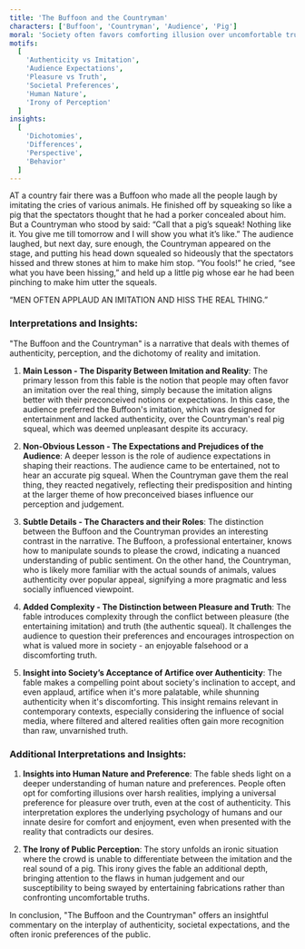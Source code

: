 ```yaml
---
title: 'The Buffoon and the Countryman'
characters: ['Buffoon', 'Countryman', 'Audience', 'Pig']
moral: 'Society often favors comforting illusion over uncomfortable truth.'
motifs:
  [
    'Authenticity vs Imitation',
    'Audience Expectations',
    'Pleasure vs Truth',
    'Societal Preferences',
    'Human Nature',
    'Irony of Perception'
  ]
insights:
  [
    'Dichotomies',
    'Differences',
    'Perspective',
    'Behavior'
  ]
---
```


AT a country fair there was a Buffoon who made all the people laugh by imitating the cries of various animals. He finished off by squeaking so like a pig that the spectators thought that he had a porker concealed about him. But a Countryman who stood by said: “Call that a pig’s squeak! Nothing like it. You give me till tomorrow and I will show you what it’s like.” The audience laughed, but next day, sure enough, the Countryman appeared on the stage, and putting his head down squealed so hideously that the spectators hissed and threw stones at him to make him stop. “You fools!” he cried, “see what you have been hissing,” and held up a little pig whose ear he had been pinching to make him utter the squeals.

“MEN OFTEN APPLAUD AN IMITATION AND HISS THE REAL THING.”

### Interpretations and Insights:

"The Buffoon and the Countryman" is a narrative that deals with themes of authenticity, perception, and the dichotomy of reality and imitation.

1. **Main Lesson - The Disparity Between Imitation and Reality**: The primary lesson from this fable is the notion that people may often favor an imitation over the real thing, simply because the imitation aligns better with their preconceived notions or expectations. In this case, the audience preferred the Buffoon's imitation, which was designed for entertainment and lacked authenticity, over the Countryman's real pig squeal, which was deemed unpleasant despite its accuracy.

2. **Non-Obvious Lesson - The Expectations and Prejudices of the Audience**: A deeper lesson is the role of audience expectations in shaping their reactions. The audience came to be entertained, not to hear an accurate pig squeal. When the Countryman gave them the real thing, they reacted negatively, reflecting their predisposition and hinting at the larger theme of how preconceived biases influence our perception and judgement.

3. **Subtle Details - The Characters and their Roles**: The distinction between the Buffoon and the Countryman provides an interesting contrast in the narrative. The Buffoon, a professional entertainer, knows how to manipulate sounds to please the crowd, indicating a nuanced understanding of public sentiment. On the other hand, the Countryman, who is likely more familiar with the actual sounds of animals, values authenticity over popular appeal, signifying a more pragmatic and less socially influenced viewpoint.

4. **Added Complexity - The Distinction between Pleasure and Truth**: The fable introduces complexity through the conflict between pleasure (the entertaining imitation) and truth (the authentic squeal). It challenges the audience to question their preferences and encourages introspection on what is valued more in society - an enjoyable falsehood or a discomforting truth.

5. **Insight into Society’s Acceptance of Artifice over Authenticity**: The fable makes a compelling point about society's inclination to accept, and even applaud, artifice when it's more palatable, while shunning authenticity when it's discomforting. This insight remains relevant in contemporary contexts, especially considering the influence of social media, where filtered and altered realities often gain more recognition than raw, unvarnished truth.

### Additional Interpretations and Insights:

1. **Insights into Human Nature and Preference**: The fable sheds light on a deeper understanding of human nature and preferences. People often opt for comforting illusions over harsh realities, implying a universal preference for pleasure over truth, even at the cost of authenticity. This interpretation explores the underlying psychology of humans and our innate desire for comfort and enjoyment, even when presented with the reality that contradicts our desires.

2. **The Irony of Public Perception**: The story unfolds an ironic situation where the crowd is unable to differentiate between the imitation and the real sound of a pig. This irony gives the fable an additional depth, bringing attention to the flaws in human judgement and our susceptibility to being swayed by entertaining fabrications rather than confronting uncomfortable truths.

In conclusion, "The Buffoon and the Countryman" offers an insightful commentary on the interplay of authenticity, societal expectations, and the often ironic preferences of the public.
